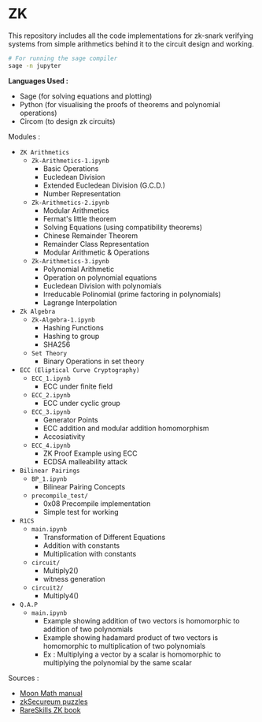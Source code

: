 # ZK

This repository includes all the code implementations for zk-snark verifying systems from simple arithmetics behind it to the circuit design and working.

```sh
# For running the sage compiler
sage -n jupyter
```

**Languages Used :**

- Sage (for solving equations and plotting)
- Python (for visualising the proofs of theorems and polynomial operations)
- Circom (to design zk circuits)

Modules :

- `ZK Arithmetics`
  - `Zk-Arithmetics-1.ipynb`
    - Basic Operations
    - Eucledean Division
    - Extended Eucledean Division (G.C.D.)
    - Number Representation
  - `Zk-Arithmetics-2.ipynb`
    - Modular Arithmetics
    - Fermat's little theorem
    - Solving Equations (using compatibility theorems)
    - Chinese Remainder Theorem
    - Remainder Class Representation
    - Modular Arithmetic & Operations
  - `Zk-Arithmetics-3.ipynb`
    - Polynomial Arithmetic
    - Operation on polynomial equations
    - Eucledean Division with polynomials
    - Irreducable Polinomial (prime factoring in polynomials)
    - Lagrange Interpolation
- `Zk Algebra`
  - `Zk-Algebra-1.ipynb`
    - Hashing Functions
    - Hashing to group
    - SHA256
  - `Set Theory`
    - Binary Operations in set theory
- `ECC (Eliptical Curve Cryptography)`
  - `ECC_1.ipynb`
    - ECC under finite field
  - `ECC_2.ipynb`
    - ECC under cyclic group
  - `ECC_3.ipynb`
    - Generator Points
    - ECC addition and modular addition homomorphism
    - Accosiativity
  - `ECC_4.ipynb`
    - ZK Proof Example using ECC
    - ECDSA malleability attack
- `Bilinear Pairings`
  - `BP_1.ipynb`
    - Bilinear Pairing Concepts
  - `precompile_test/`
    - 0x08 Precompile implementation
    - Simple test for working
- `R1CS`
  - `main.ipynb`
    - Transformation of Different Equations
    - Addition with constants
    - Multiplication with constants
  - `circuit/`
    - Multiply2()
    - witness generation
  - `circuit2/`
    - Multiply4()
- `Q.A.P`
  - `main.ipynb`
    - Example showing addition of two vectors is homomorphic to addition of two polynomials
    - Example showing hadamard product of two vectors is homomorphic to multiplication of two polynomials
    - Ex : Multiplying a vector by a scalar is homomorphic to multiplying the polynomial by the same scalar

Sources :

- [Moon Math manual](./main-moonmath.pdf)
- [zkSecureum puzzles](./zkSecureum_notes.pdf)
- [RareSkills ZK book](https://www.rareskills.io/zk-book)

